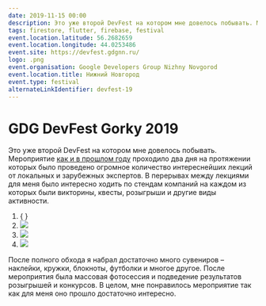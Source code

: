 ```yaml
---
date: 2019-11-15 00:00
description: Это уже второй DevFest на котором мне довелось побывать. Мероприятие как и в прошлом году проходило два дня на протяжении которых было проведено огромное количество интереснейших лекций от локальных и зарубежных экспертов.
tags: firestore, flutter, firebase, festival
event.location.latitude: 56.2682659
event.location.longitude: 44.0253486
event.site: https://devfest.gdgnn.ru/
logo: .png
event.organisation: Google Developers Group Nizhny Novgorod
event.location.title: Нижний Новгород
event.type: festival
alternateLinkIdentifier: devfest-19
---
```

# GDG DevFest Gorky 2019

Это уже второй DevFest на котором мне довелось побывать. Мероприятие [как и в прошлом году](https://coolone.ru/events/devfest-18/) проходило два дня на протяжении которых было проведено огромное количество интереснейших лекций от локальных и зарубежных экспертов.
В перерывах между лекциями для меня было интересно ходить по стендам компаний на каждом из которых были викторины, квесты, розыгрыши и другие виды активности.


1. { }
2. ![ ](2_400x400.jpg)
3. ![ ](1_400x400.jpg)
4. ![ ](3_400x400.jpg)


 После полного обхода я набрал достаточно много сувениров – наклейки, кружки, блокноты, футболки и многое другое.
После мероприятия была массовая фотосессия и подведение результатов розыгрышей и конкурсов. В целом, мне понравилось мероприятие так как для меня оно прошло достаточно интересно.
